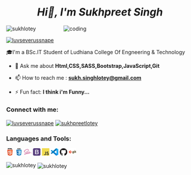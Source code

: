 <h1 align="center"><i>Hi👻, I'm Sukhpreet Singh</i></h1>
<img align="right" alt="coding" width="350" src="https://github.githubassets.com/images/modules/logos_page/Octocat.png"


<p align="left"> <img src="https://komarev.com/ghpvc/?username=sukhpreet007&label=Profile%20views&color=0e75b6&style=flat" alt="sukhlotey" /> </p>


<p align="left"> <a href="https://twitter.com/luvseverussnape" target="blank"><img src="https://img.shields.io/twitter/follow/luvseverussnape?logo=twitter&style=for-the-badge" alt="luvseverussnape" /></a> </p>
    🎓I'm a BSc.IT Student of Ludhiana College Of Engneering & Technology

- 💬 Ask me about **Html,CSS,SASS,Bootstrap,JavaScript,Git**

- 📫 How to reach me : **sukh.singhlotey@gmail.com**

- ⚡ Fun fact:  **I think i'm Funny...**

<h3 align="left">Connect with me:</h3>
<p align="left">
<a href="https://twitter.com/luvseverussnape" target="blank"><img align="center" src="https://raw.githubusercontent.com/rahuldkjain/github-profile-readme-generator/master/src/images/icons/Social/twitter.svg" alt="luvseverussnape" height="30" width="40" /></a>
<a href="https://linkedin.com/in/sukhpreetlotey" target="blank"><img align="center" src="https://raw.githubusercontent.com/rahuldkjain/github-profile-readme-generator/master/src/images/icons/Social/linked-in-alt.svg" alt="sukhpreetlotey" height="30" width="40" /></a>
</p>

<h3 align="left">Languages and Tools:</h3>
<code><img height="20" src="https://raw.githubusercontent.com/github/explore/80688e429a7d4ef2fca1e82350fe8e3517d3494d/topics/html/html.png"></code>
<code><img height="20" src="https://raw.githubusercontent.com/github/explore/80688e429a7d4ef2fca1e82350fe8e3517d3494d/topics/css/css.png"></code>
<code><img height="20" src="https://raw.githubusercontent.com/github/explore/80688e429a7d4ef2fca1e82350fe8e3517d3494d/topics/sass/sass.png"></code>
<code><img height="20" src="https://raw.githubusercontent.com/github/explore/80688e429a7d4ef2fca1e82350fe8e3517d3494d/topics/bootstrap/bootstrap.png"></code>
<code><img height="20" src="https://raw.githubusercontent.com/github/explore/80688e429a7d4ef2fca1e82350fe8e3517d3494d/topics/javascript/javascript.png"></code>
<code><img height="20" src="https://raw.githubusercontent.com/github/explore/80688e429a7d4ef2fca1e82350fe8e3517d3494d/topics/visual-studio-code/visual-studio-code.png"></code>
<code><img height="20" src="https://raw.githubusercontent.com/github/explore/78df643247d429f6cc873026c0622819ad797942/topics/github/github.png"></code>
<code><img height="20" src="https://raw.githubusercontent.com/github/explore/80688e429a7d4ef2fca1e82350fe8e3517d3494d/topics/git/git.png"></code>


<p><img align="left" src="https://github-readme-stats.vercel.app/api/top-langs?username=sukhlotey&show_icons=true&locale=en&layout=compact" alt="sukhlotey" /></p>

<p>&nbsp;<img align="center" src="https://github-readme-stats.vercel.app/api?username=sukhlotey&show_icons=true&locale=en" alt="sukhlotey" /></p>



